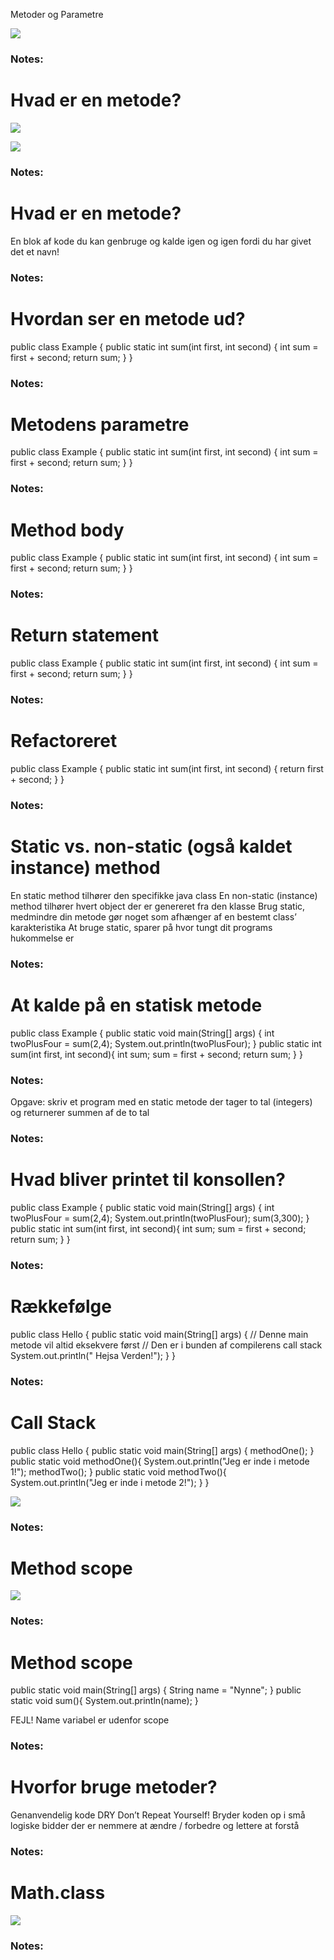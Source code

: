 <!-- Slide number: 1 -->
Metoder og Parametre

![](GoogleShape129p32.jpg)

### Notes:

<!-- Slide number: 2 -->
# Hvad er en metode?

![](GoogleShape136p33.jpg)

![](GoogleShape135p33.jpg)

### Notes:

<!-- Slide number: 3 -->
# Hvad er en metode?
En blok af kode du kan genbruge og kalde igen og igen fordi du har givet det et navn!

### Notes:

<!-- Slide number: 4 -->
# Hvordan ser en metode ud?
public class Example {
   public static int sum(int first, int second) {
      int sum = first + second;
return sum;
   }
}

### Notes:

<!-- Slide number: 5 -->
# Metodens parametre
public class Example {
   public static int sum(int first, int second) {
int sum = first + second;
return sum;
   }
}

### Notes:

<!-- Slide number: 6 -->
# Method body
public class Example {
   public static int sum(int first, int second) {
      int sum = first + second;
return sum;
   }
}

### Notes:

<!-- Slide number: 7 -->
# Return statement
public class Example {
   public static int sum(int first, int second) {
      int sum = first + second;
return sum;
   }
}

### Notes:

<!-- Slide number: 8 -->
# Refactoreret
public class Example {
   public static int sum(int first, int second) {
       return first + second;
   }
}

### Notes:

<!-- Slide number: 9 -->
# Static vs. non-static (også kaldet instance) method
En static method tilhører den specifikke java class
En non-static (instance) method tilhører hvert object der er genereret fra den klasse
Brug static, medmindre din metode gør noget som afhænger af en bestemt class’ karakteristika
At bruge static, sparer på hvor tungt dit programs hukommelse er

### Notes:

<!-- Slide number: 10 -->
# At kalde på en statisk metode
public class Example {
   public static void main(String[] args) {
       int twoPlusFour = sum(2,4);
       System.out.println(twoPlusFour);
   }
   public static int sum(int first, int second){
       int sum;
       sum = first + second;
       return sum;
   }
}

### Notes:

<!-- Slide number: 11 -->
Opgave: skriv et program med en static metode der tager to tal (integers) og returnerer summen af de to tal

### Notes:

<!-- Slide number: 12 -->
# Hvad bliver printet til konsollen?
public class Example {
   public static void main(String[] args) {
       int twoPlusFour = sum(2,4);
       System.out.println(twoPlusFour);
       sum(3,300);
   }
   public static int sum(int first, int second){
       int sum;
       sum = first + second;
       return sum;
   }
}

### Notes:

<!-- Slide number: 13 -->
# Rækkefølge
public class Hello {
   public static void main(String[] args) {
       // Denne main metode vil altid eksekvere først
       // Den er i bunden af compilerens call stack
       System.out.println(" Hejsa Verden!");
   }
}

### Notes:

<!-- Slide number: 14 -->
# Call Stack
public class Hello {
   public static void main(String[] args) {
      methodOne();
   }
   public static void methodOne(){
       System.out.println("Jeg er inde i metode 1!");
       methodTwo();
   }
   public static void methodTwo(){
       System.out.println("Jeg er inde i metode 2!");
   }
}

![](GoogleShape208p45.jpg)

### Notes:

<!-- Slide number: 15 -->
# Method scope

![](GoogleShape214p46.jpg)

### Notes:

<!-- Slide number: 16 -->
# Method scope
public static void main(String[] args) {
  String name = "Nynne";
}
public static void sum(){
   System.out.println(name);
}

FEJL! Name variabel er  udenfor scope

### Notes:

<!-- Slide number: 17 -->
# Hvorfor bruge metoder?
Genanvendelig kode
DRY Don’t Repeat Yourself!
Bryder koden op i små logiske bidder der er nemmere at ændre / forbedre og lettere at forstå

### Notes:

<!-- Slide number: 18 -->
# Math.class

![](GoogleShape234p49.jpg)

### Notes:
